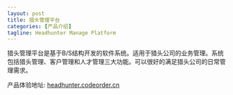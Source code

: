 ```yaml
---
layout: post
title: 猎头管理平台
categories: [产品介绍]
tagline: Headhunter Manage Platform
---
```


猎头管理平台是基于B/S结构开发的软件系统。适用于猎头公司的业务管理。系统包括猎头管理、客户管理和人才管理三大功能。可以很好的满足猎头公司的日常管理需求。

产品体验地址: [headhunter.codeorder.cn](http://headhunter.codeorder.cn)
